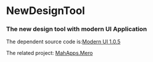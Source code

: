 NewDesignTool
=============

### The new design tool with modern UI Application

The dependent source code is:[Modern UI 1.0.5](https://mui.codeplex.com/wikipage?title=screenshots&referringTitle=Home)


The related project: [MahApps.Mero](http://mahapps.com/MahApps.Metro/)

